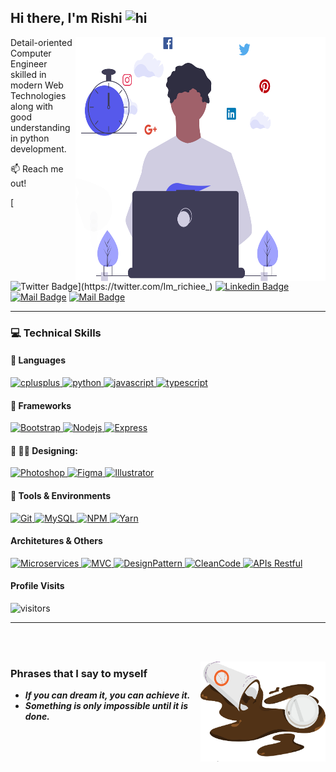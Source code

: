 ## Hi there, I'm Rishi <img src="https://user-images.githubusercontent.com/1303154/88677602-1635ba80-d120-11ea-84d8-d263ba5fc3c0.gif" width="28px" alt="hi">

<img
	src="https://github.com/solrachix/solrachix/blob/master/ativos/dev_productivit.svg?raw=true"
	width="400px"
	height="390px"
	align="right"
/>

Detail-oriented Computer Engineer skilled in modern Web Technologies along with good understanding in python development.

:mailbox: Reach me out!

[![Twitter Badge](https://img.shields.io/badge/-@Im_richiee-1ca0f1?style=flat&labelColor=1ca0f1&logo=twitter&logoColor=white&link=https://twitter.com/Im_richiee_)](https://twitter.com/Im_richiee_)  [![Linkedin Badge](https://img.shields.io/badge/-Rishi_Sutar-0e76a8?style=flat&labelColor=0e76a8&logo=linkedin&logoColor=white)](https://www.linkedin.com/in/rishisutar/) [![Mail Badge](https://img.shields.io/badge/-Rishi%20Sutar-e84393?style=flat&labelColor=e84393&logo=instagram&logoColor=white)](https://www.instagram.com/rishisutar_/) [![Mail Badge](https://img.shields.io/badge/-Rishi%20Sutar-c0392b?style=flat&labelColor=c0392b&logo=gmail&logoColor=white)](mailto:rishisutar183@gmail.com.com)

---

### :computer: Technical Skills



####  :speech_balloon: Languages

<!--
<img
	src="https://github.com/solrachix/solrachix/blob/master/ativos/product_iteration.svg?raw=true"
	width="400px"
	height="390px"
	align="right"
/>
-->
<a href="#">
      <img alt="cplusplus" src="https://img.shields.io/badge/C++-darkblue.svg?style=for-the-badge&logo=cplusplus&logoColor=white" />
</a>
<a href="#">
      <img alt="python" src="https://img.shields.io/badge/Python-0076D0.svg?style=for-the-badge&logo=python&logoColor=white" />
</a>
<a href="#">
      <img alt="javascript" src="https://img.shields.io/badge/JavaScript-F7DF1E.svg?style=for-the-badge&logo=javascript&logoColor=white" />
</a>
<a href="#">
      <img alt="typescript" src="https://img.shields.io/badge/Typescript-3545A7.svg?style=for-the-badge&logo=typescript&logoColor=white" />
</a>


#### :hammer: Frameworks

<a href="#">
      <img alt="Bootstrap" src="https://img.shields.io/badge/bootstrap-542C85.svg?style=for-the-badge&logo=bootstrap&logoColor=white" />
</a>
<a href="#">
      <img alt="Nodejs" src="https://img.shields.io/badge/node-239933.svg?style=for-the-badge&logo=node.js&logoColor=white" />
</a>
<a href="#">
      <img alt="Express" src="https://img.shields.io/badge/express-55A745.svg?style=for-the-badge&logo=express&logoColor=white" />
</a>
<!-- <a href="#">
      <img alt="React" src="https://img.shields.io/badge/react-36B2C8.svg?style=for-the-badge&logo=react&logoColor=white" />
</a> -->



#### 🎨 ✍🏼 Designing: <br/>

<a href="#">
      <img alt="Photoshop" src="https://img.shields.io/badge/Photoshop-24205E.svg?style=for-the-badge&logo=adobe-photoshop&logoColor=white" />
</a>
<a href="#">
      <img alt="Figma" src="https://img.shields.io/badge/Premiere-blueviolet.svg?style=for-the-badge&logo=adobepremierepro&logoColor=white" />
</a>
<a href="#">
      <img alt="Illustrator" src="https://img.shields.io/badge/Illustrator-FF7D00.svg?style=for-the-badge&logo=adobe-illustrator&logoColor=white" />
</a>



#### :wrench: Tools & Environments

<a href="#">
      <img alt="Git" src="https://img.shields.io/badge/Git-F05032.svg?style=for-the-badge&logo=git&logoColor=white" />
</a>
<a href="#">
      <img alt="MySQL" src="https://img.shields.io/badge/MySQL-4479A1.svg?style=for-the-badge&logo=mysql&logoColor=white" />
</a>
<a href="#">
      <img alt="NPM" src="https://img.shields.io/badge/NPM-CB3837.svg?style=for-the-badge&logo=npm&logoColor=white" />
</a>
<a href="#">
      <img alt="Yarn" src="https://img.shields.io/badge/Yarn-2C8EBB.svg?style=for-the-badge&logo=yarn&logoColor=white" />
</a>



#### Architetures & Others

<p align="left">

<a href="#">
      <img alt="Microservices" src="https://img.shields.io/badge/Microservices-gray.svg?style=for-the-badge" />
</a>
<a href="#">
      <img alt="MVC" src="https://img.shields.io/badge/MVC-gray.svg?style=for-the-badge" />
</a>
<a href="#">
      <img alt="DesignPattern" src="https://img.shields.io/badge/DesignPattern-gray.svg?style=for-the-badge" />
</a>
<a href="#">
      <img alt="CleanCode" src="https://img.shields.io/badge/CleanCode-gray.svg?style=for-the-badge" />
</a>
<a href="#">
      <img alt="APIs Restful" src="https://img.shields.io/badge/APIs%20Restful-gray.svg?style=for-the-badge" />
</a>
</p>

#### Profile Visits 
![visitors](https://visitor-badge.glitch.me/badge?page_id=Rishi-Sutar.Rishi-Sutar)

<!-- <a href="https://www.linkedin.com/in/rishisutar">
  <img align="center" src="https://github-readme-stats.vercel.app/api?username=Rishi-Sutar&count_private=true&show_icons=true&theme=tokyonight&hide" alt="Rishi's Github Stats" />
</a>
<br>
<br>
<a href="https://www.linkedin.com/in/rishisutar">
  <img align="center" src="https://github-readme-stats.vercel.app/api/top-langs/?username=Rishi-Sutar&layout=compact&theme=tokyonight" />
</a> -->

---
</br>
</br>

<img
	src="https://github.com/solrachix/Proffy/blob/master/.github/adornment-5.png?raw=true"
	width="200px"
	height="160px"
	align="right"
/>

### Phrases that I say to myself

 - ***If you can dream it, you can achieve it.***
 - ***Something is only impossible until it is done.***
